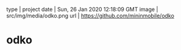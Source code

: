 type | project
date | Sun, 26 Jan 2020 12:18:09 GMT
image | src/img/media/odko.png
url | https://github.com/mininmobile/odko

# odko

